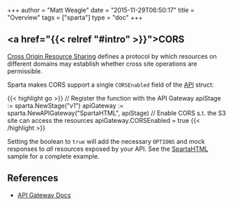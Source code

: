 +++
author = "Matt Weagle"
date = "2015-11-29T06:50:17"
title = "Overview"
tags = ["sparta"]
type = "doc"
+++

## <a href="{{< relref "#intro" >}}">CORS</a>

[Cross Origin Resource Sharing](https://en.wikipedia.org/wiki/Cross-origin_resource_sharing) defines a protocol by which resources on different domains may establish whether cross site operations are permissible.  

Sparta makes CORS support a single `CORSEnabled` field of the [API](https://godoc.org/github.com/mweagle/Sparta#API) struct:

{{< highlight go >}}
// Register the function with the API Gateway
apiStage := sparta.NewStage("v1")
apiGateway := sparta.NewAPIGateway("SpartaHTML", apiStage)
// Enable CORS s.t. the S3 site can access the resources
apiGateway.CORSEnabled = true
{{< /highlight >}}

Setting the boolean to `true` will add the necessary `OPTIONS` and mock responses to _all_ resources exposed by your API.  See the [SpartaHTML](/docs/s3site) sample for a complete example.

## References
  * [API Gateway Docs](http://docs.aws.amazon.com/apigateway/latest/developerguide/how-to-cors.html)
